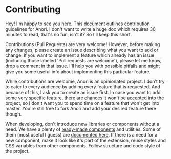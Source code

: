 # Contributing

Hey! I'm happy to see you here. This document outlines contribution guidelines for Anori. I don't want to write a huge doc which requires 30 minutes to read, that's no fun, isn't it? So I'll keep this short.

Contributions (Pull Requests) are very welcome! However, before making any changes, please create an issue describing what you want to add or change. If you want to implement a feature which already has an issue (including those labeled 'Pull requests are welcome'), please let me know, drop a comment in that issue. I'll help you with possible pitfalls and might give you some useful info about implementing this particular feature.

While contributions are welcome, Anori is an opinionated project. I don't try to cater to every audience by adding every feature that is requested. And because of this, I ask you to create an issue first. In case you want to add some very specific feature, there are chances it won't be accepted into the project, so I don't want you to spend time on a feature that won't get into master. You're still free to fork Anori and add your desired feature there though.

When developing, don't introduce new libraries or components without a need. We have a plenty of [ready-made components](src/components/) and utilities. Some of them (most useful I guess) are [documented here](DEVELOPMENT_AND_EXTENDING.md). If there is a need for a new component, make it look like it's part of the extension, reuse styles and CSS variables from other components. Follow structure and code style of the project.